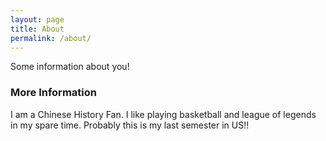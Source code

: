 ```yaml
---
layout: page
title: About
permalink: /about/
---
```


Some information about you!

### More Information

I am a Chinese History Fan. I like playing basketball and league of legends in my spare time. Probably this is my last semester in US!!

